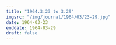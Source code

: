 ```yaml
---
title: "1964.3.23 to 3.29"
imgsrc: "/img/journal/1964/03/23-29.jpg"
date: 1964-03-23
enddate: 1964-03-29
draft: false
---
```


<!-- fix pre-formatted input -->
